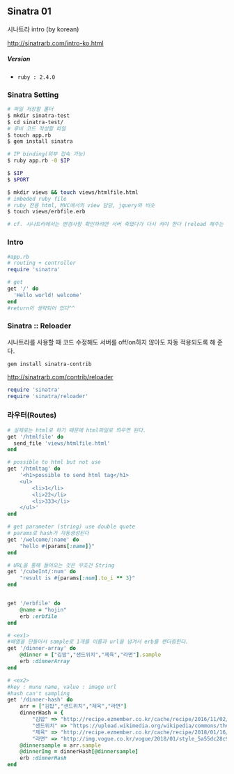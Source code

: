 ## Sinatra 01 

시나트라 intro (by korean)

http://sinatrarb.com/intro-ko.html



##### Version

- `ruby : 2.4.0`



### Sinatra Setting

```bash
# 파일 저장할 폴더
$ mkdir sinatra-test
$ cd sinatra-test/
# 루비 코드 작성할 파일
$ touch app.rb
$ gem install sinatra

# IP binding(외부 접속 가능)
$ ruby app.rb -0 $IP

$ $IP
$ $PORT

$ mkdir views && touch views/htmlfile.html
# imbeded ruby file 
# ruby 전용 html, MVC에서의 view 담당, jquery와 비슷
$ touch views/erbfile.erb

# cf. 시나트라에서는 변경사항 확인하려면 서버 죽였다가 다시 켜야 한다 (reload 해주는 것 따로 있다)
```



### Intro

```ruby
#app.rb
# routing + controller
require 'sinatra'

# get
get '/' do
  'Hello world! welcome'
end
#return이 생략되어 있다^^
```



### Sinatra :: Reloader

시나트라를 사용할 때 코드 수정해도 서버를 off/on하지 않아도 자동 적용되도록 해 준다.

`gem install sinatra-contrib`

http://sinatrarb.com/contrib/reloader

```ruby
require 'sinatra'
require 'sinatra/reloader'
```



### 라우터(Routes)

```ruby
# 실제로는 html로 하기 때문에 html파일로 띄우면 된다.
get '/htmlfile' do
  send_file 'views/htmlfile.html'
end

# possible to html but not use
get '/htmltag' do
    '<h1>possible to send html tag</h1>
    <ul>
        <li>1</li>
        <li>22</li>
        <li>333</li>
    </ul>'
end

# get parameter (string) use double quote
# params로 hash가 자동생성된다
get '/welcome/:name' do
    "hello #{params[:name]}"
end

# URL을 통해 들어오는 것은 무조건 String 
get '/cubeInt/:num' do
    "result is #{params[:num].to_i ** 3}" 
end


get '/erbfile' do
	@name = "hojin"
    erb :erbfile
end

# <ex1>
#배열을 만들어서 sample로 1개를 이름과 url을 넘겨서 erb를 랜더링한다.
get '/dinner-array' do
    @dinner = ["김밥","샌드위치","제육","라면"].sample
    erb :dinnerArray
end

# <ex2>
#key : munu name, value : image url
#hash can't sampling
get '/dinner-hash' do
    arr = ["김밥","샌드위치","제육","라면"]
    dinnerHash = {
        "김밥" => "http://recipe.ezmember.co.kr/cache/recipe/2016/11/02/91ec3f6b07a3ebd7d282ccc57d7396b31.jpg", 
        "샌드위치" => "https://upload.wikimedia.org/wikipedia/commons/thumb/e/e6/BLT_sandwich_on_toast.jpg/220px-BLT_sandwich_on_toast.jpg",
        "제육" => "http://recipe.ezmember.co.kr/cache/recipe/2018/01/16/466b988c598541e0887051925d9c71841.jpg", 
        "라면" => "http://img.vogue.co.kr/vogue/2018/01/style_5a55dc28c936c.jpg"}
    @dinnersample = arr.sample
    @dinnerImg = dinnerHash[@dinnersample]
    erb :dinnerHash
end
```




